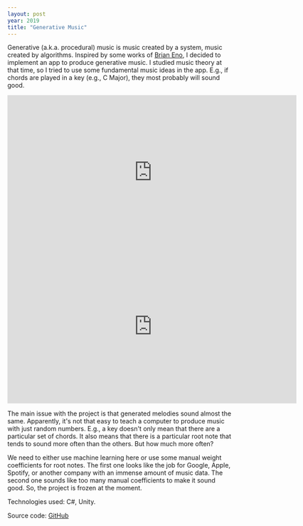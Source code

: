 ```yaml
---
layout: post
year: 2019
title: "Generative Music"
---
```


Generative (a.k.a. procedural) music is music created by a system, music created by algorithms. Inspired by some works of [Brian Eno](https://en.wikipedia.org/wiki/Brian_Eno), I decided to implement an app to produce generative music. I studied music theory at that time, so I tried to use some fundamental music ideas in the app. E.g., if chords are played in a key (e.g., C Major), they most probably will sound good.

<iframe width="650" height="346" src="https://www.youtube.com/embed/8z5i2JQDt9s" frameborder="0" allow="accelerometer; autoplay; clipboard-write; encrypted-media; gyroscope; picture-in-picture" allowfullscreen></iframe>

<iframe width="650" height="346" src="https://www.youtube.com/embed/SjmrtRajBBE" frameborder="0" allow="accelerometer; autoplay; clipboard-write; encrypted-media; gyroscope; picture-in-picture" allowfullscreen></iframe>

The main issue with the project is that generated melodies sound almost the same. Apparently, it's not that easy to teach a computer to produce music with just random numbers. E.g., a key doesn't only mean that there are a particular set of chords. It also means that there is a particular root note that tends to sound more often than the others. But how much more often?

We need to either use machine learning here or use some manual weight coefficients for root notes. The first one looks like the job for Google, Apple, Spotify, or another company with an immense amount of music data. The second one sounds like too many manual coefficients to make it sound good. So, the project is frozen at the moment.

Technologies used: C#, Unity.

Source code: [GitHub](https://github.com/binary-machinery/GenerativeMusic)
